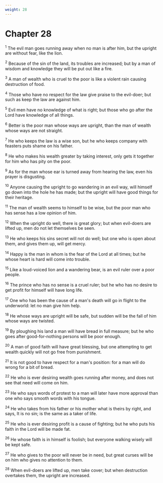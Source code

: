```yaml
---
weight: 28
---
```


# Chapter 28

<sup>1</sup> The evil man goes running away when no man is after him, but the upright are without fear, like the lion. 

<sup>2</sup> Because of the sin of the land, its troubles are increased; but by a man of wisdom and knowledge they will be put out like a fire. 

<sup>3</sup> A man of wealth who is cruel to the poor is like a violent rain causing destruction of food. 

<sup>4</sup> Those who have no respect for the law give praise to the evil-doer; but such as keep the law are against him. 

<sup>5</sup> Evil men have no knowledge of what is right; but those who go after the Lord have knowledge of all things. 

<sup>6</sup> Better is the poor man whose ways are upright, than the man of wealth whose ways are not straight. 

<sup>7</sup> He who keeps the law is a wise son, but he who keeps company with feasters puts shame on his father. 

<sup>8</sup> He who makes his wealth greater by taking interest, only gets it together for him who has pity on the poor. 

<sup>9</sup> As for the man whose ear is turned away from hearing the law, even his prayer is disgusting. 

<sup>10</sup> Anyone causing the upright to go wandering in an evil way, will himself go down into the hole he has made; but the upright will have good things for their heritage. 

<sup>11</sup> The man of wealth seems to himself to be wise, but the poor man who has sense has a low opinion of him. 

<sup>12</sup> When the upright do well, there is great glory; but when evil-doers are lifted up, men do not let themselves be seen. 

<sup>13</sup> He who keeps his sins secret will not do well; but one who is open about them, and gives them up, will get mercy. 

<sup>14</sup> Happy is the man in whom is the fear of the Lord at all times; but he whose heart is hard will come into trouble. 

<sup>15</sup> Like a loud-voiced lion and a wandering bear, is an evil ruler over a poor people. 

<sup>16</sup> The prince who has no sense is a cruel ruler; but he who has no desire to get profit for himself will have long life. 

<sup>17</sup> One who has been the cause of a man's death will go in flight to the underworld: let no man give him help. 

<sup>18</sup> He whose ways are upright will be safe, but sudden will be the fall of him whose ways are twisted. 

<sup>19</sup> By ploughing his land a man will have bread in full measure; but he who goes after good-for-nothing persons will be poor enough. 

<sup>20</sup> A man of good faith will have great blessing, but one attempting to get wealth quickly will not go free from punishment. 

<sup>21</sup> It is not good to have respect for a man's position: for a man will do wrong for a bit of bread. 

<sup>22</sup> He who is ever desiring wealth goes running after money, and does not see that need will come on him. 

<sup>23</sup> He who says words of protest to a man will later have more approval than one who says smooth words with his tongue. 

<sup>24</sup> He who takes from his father or his mother what is theirs by right, and says, It is no sin; is the same as a taker of life. 

<sup>25</sup> He who is ever desiring profit is a cause of fighting; but he who puts his faith in the Lord will be made fat. 

<sup>26</sup> He whose faith is in himself is foolish; but everyone walking wisely will be kept safe. 

<sup>27</sup> He who gives to the poor will never be in need, but great curses will be on him who gives no attention to them. 

<sup>28</sup> When evil-doers are lifted up, men take cover; but when destruction overtakes them, the upright are increased. 


